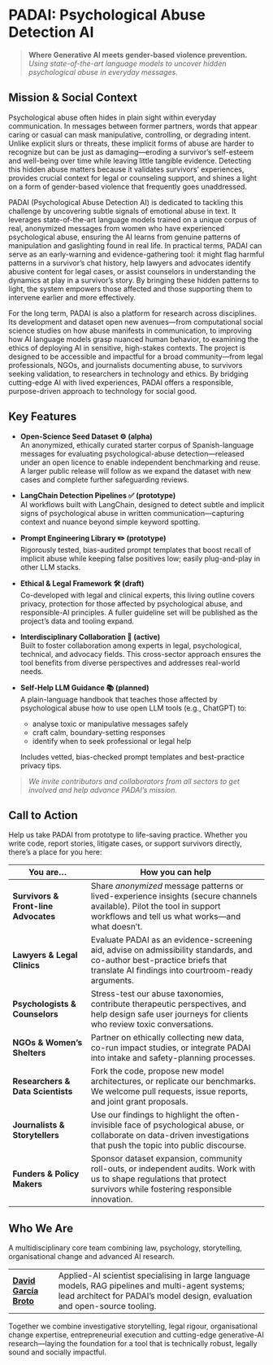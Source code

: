 # PADAI: Psychological Abuse Detection AI
> **Where Generative AI meets gender-based violence prevention.**  
> *Using state-of-the-art language models to uncover hidden psychological abuse in everyday messages.*

## Mission & Social Context

Psychological abuse often hides in plain sight within everyday communication. In messages between former partners, words that appear caring or casual can mask manipulative, controlling, or degrading intent. Unlike explicit slurs or threats, these implicit forms of abuse are harder to recognize but can be just as damaging—eroding a survivor’s self-esteem and well-being over time while leaving little tangible evidence. Detecting this hidden abuse matters because it validates survivors’ experiences, provides crucial context for legal or counseling support, and shines a light on a form of gender-based violence that frequently goes unaddressed.

PADAI (Psychological Abuse Detection AI) is dedicated to tackling this challenge by uncovering subtle signals of emotional abuse in text. It leverages state-of-the-art language models trained on a unique corpus of real, anonymized messages from women who have experienced psychological abuse, ensuring the AI learns from genuine patterns of manipulation and gaslighting found in real life. In practical terms, PADAI can serve as an early-warning and evidence-gathering tool: it might flag harmful patterns in a survivor’s chat history, help lawyers and advocates identify abusive content for legal cases, or assist counselors in understanding the dynamics at play in a survivor’s story. By bringing these hidden patterns to light, the system empowers those affected and those supporting them to intervene earlier and more effectively.

For the long term, PADAI is also a platform for research across disciplines. Its development and dataset open new avenues—from computational social science studies on how abuse manifests in communication, to improving how AI language models grasp nuanced human behavior, to examining the ethics of deploying AI in sensitive, high-stakes contexts. The project is designed to be accessible and impactful for a broad community—from legal professionals, NGOs, and journalists documenting abuse, to survivors seeking validation, to researchers in technology and ethics. By bridging cutting-edge AI with lived experiences, PADAI offers a responsible, purpose-driven approach to technology for social good.

## Key Features

- **Open-Science Seed Dataset ⚙️ (alpha)**  
  An anonymized, ethically curated starter corpus of Spanish-language messages for evaluating psychological-abuse detection—released under an open licence to enable independent benchmarking and reuse. A larger public release will follow as we expand the dataset with new cases and complete further safeguarding reviews.

- **LangChain Detection Pipelines ✅ (prototype)**  
  AI workflows built with LangChain, designed to detect subtle and implicit signs of psychological abuse in written communication—capturing context and nuance beyond simple keyword spotting.

- **Prompt Engineering Library ✏️ (prototype)**  
  Rigorously tested, bias-audited prompt templates that boost recall of implicit abuse while keeping false positives low; easily plug-and-play in other LLM stacks.

- **Ethical & Legal Framework 🛠️ (draft)**  
  Co-developed with legal and clinical experts, this living outline covers privacy, protection for those affected by psychological abuse, and responsible-AI principles. A fuller guideline set will be published as the project’s data and tooling expand.

- **Interdisciplinary Collaboration 🎯 (active)**  
  Built to foster collaboration among experts in legal, psychological, technical, and advocacy fields. This cross-sector approach ensures the tool benefits from diverse perspectives and addresses real-world needs.

- **Self-Help LLM Guidance 📚 (planned)**  
  A plain-language handbook that teaches those affected by psychological abuse how to use open LLM tools (e.g., ChatGPT) to:  
    - analyse toxic or manipulative messages safely  
    - craft calm, boundary-setting responses  
    - identify when to seek professional or legal help
  
  Includes vetted, bias-checked prompt templates and best-practice privacy tips.


> *We invite contributors and collaborators from all sectors to get involved and help advance PADAI’s mission.*

## Call to Action

Help us take PADAI from prototype to life-saving practice. Whether you write code, report stories, litigate cases, or support survivors directly, there’s a place for you here:

| You are…                             | How you can help                                                                                                                                                              |
| ------------------------------------ |-------------------------------------------------------------------------------------------------------------------------------------------------------------------------------|
| **Survivors & Front-line Advocates** | Share *anonymized* message patterns or lived-experience insights (secure channels available). Pilot the tool in support workflows and tell us what works—and what doesn’t.    |
| **Lawyers & Legal Clinics**          | Evaluate PADAI as an evidence-screening aid, advise on admissibility standards, and co-author best-practice briefs that translate AI findings into courtroom-ready arguments. |
| **Psychologists & Counselors**       | Stress-test our abuse taxonomies, contribute therapeutic perspectives, and help design safe user journeys for clients who review toxic conversations.                         |
| **NGOs & Women’s Shelters**          | Partner on ethically collecting new data, co-run impact studies, or integrate PADAI into intake and safety-planning processes.                                                |
| **Researchers & Data Scientists**    | Fork the code, propose new model architectures, or replicate our benchmarks. We welcome pull requests, issue reports, and joint grant proposals.                              |
| **Journalists & Storytellers**       | Use our findings to highlight the often-invisible face of psychological abuse, or collaborate on data-driven investigations that push the topic into public discourse.        |
| **Funders & Policy Makers**          | Sponsor dataset expansion, community roll-outs, or independent audits. Work with us to shape regulations that protect survivors while fostering responsible innovation.       |


## Who We Are

A multidisciplinary core team combining law, psychology, storytelling, organisational change and advanced AI research.

|                                                                                                          |                                                                                                                                                                                                                                             |
| -------------------------------------------------------------------------------------------------------- |---------------------------------------------------------------------------------------------------------------------------------------------------------------------------------------------------------------------------------------------|
| **[David García Broto](https://www.linkedin.com/in/davidgarciabroto/)**                                  | Applied-AI scientist specialising in large language models, RAG pipelines and multi-agent systems; lead architect for PADAI’s model design, evaluation and open-source tooling.                                                       |


Together we combine investigative storytelling, legal rigour, organisational change expertise, entrepreneurial execution and cutting-edge generative-AI research—laying the foundation for a tool that is technically robust, legally sound and socially impactful.







